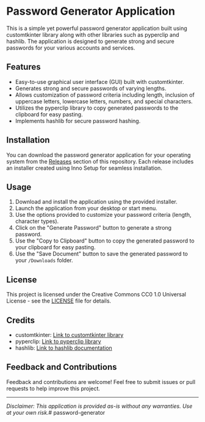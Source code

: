 # Password Generator Application

This is a simple yet powerful password generator application built using customtkinter library along with other libraries such as pyperclip and hashlib. The application is designed to generate strong and secure passwords for your various accounts and services.

## Features

- Easy-to-use graphical user interface (GUI) built with customtkinter.
- Generates strong and secure passwords of varying lengths.
- Allows customization of password criteria including length, inclusion of uppercase letters, lowercase letters, numbers, and special characters.
- Utilizes the pyperclip library to copy generated passwords to the clipboard for easy pasting.
- Implements hashlib for secure password hashing.

## Installation

You can download the password generator application for your operating system from the [Releases](https://github.com/NotSooShariff/password-generator/releases) section of this repository. Each release includes an installer created using Inno Setup for seamless installation.

## Usage

1. Download and install the application using the provided installer.
2. Launch the application from your desktop or start menu.
3. Use the options provided to customize your password criteria (length, character types).
4. Click on the "Generate Password" button to generate a strong password.
5. Use the "Copy to Clipboard" button to copy the generated password to your clipboard for easy pasting.
6. Use the "Save Document" button to save the generated password to your `/Downloads` folder.

## License

This project is licensed under the Creative Commons CC0 1.0 Universal License - see the [LICENSE](LICENSE.md) file for details.

## Credits

- customtkinter: [Link to customtkinter library](https://github.com/TomSchimansky/CustomTkinter)
- pyperclip: [Link to pyperclip library](https://github.com/asweigart/pyperclip)
- hashlib: [Link to hashlib documentation](https://docs.python.org/3/library/hashlib.html)

## Feedback and Contributions

Feedback and contributions are welcome! Feel free to submit issues or pull requests to help improve this project.

---

*Disclaimer: This application is provided as-is without any warranties. Use at your own risk.*#   p a s s w o r d - g e n e r a t o r  
 